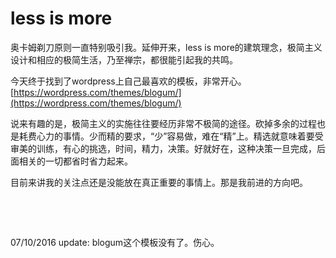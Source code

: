 # less is more


奥卡姆剃刀原则一直特别吸引我。延伸开来，less is more的建筑理念，极简主义设计和相应的极简生活，乃至禅宗，都很能引起我的共鸣。

今天终于找到了wordpress上自己最喜欢的模板，非常开心。[https://wordpress.com/themes/blogum/](https://wordpress.com/themes/blogum/)

说来有趣的是，极简主义的实施往往要经历非常不极简的途径。砍掉多余的过程也是耗费心力的事情。少而精的要求，“少”容易做，难在“精”上。精选就意味着要受审美的训练，有心的挑选，时间，精力，决策。好就好在，这种决策一旦完成，后面相关的一切都省时省力起来。

目前来讲我的关注点还是没能放在真正重要的事情上。那是我前进的方向吧。

 

 

07/10/2016 update: blogum这个模板没有了。伤心。

